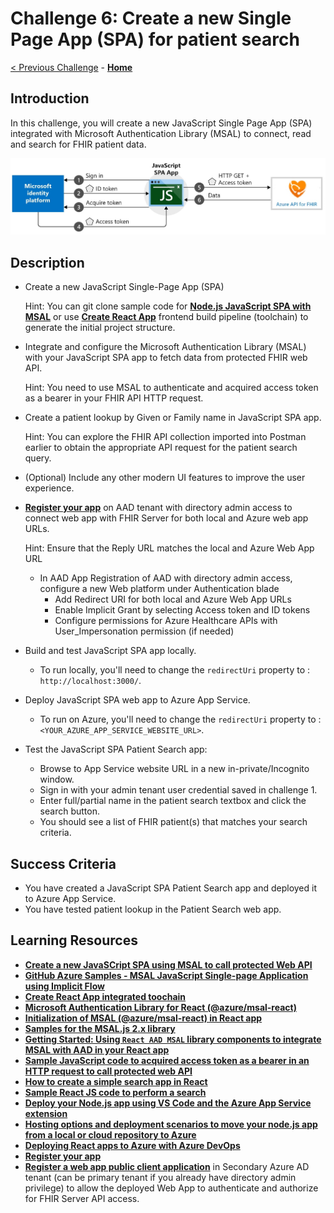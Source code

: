 # Challenge 6: Create a new Single Page App (SPA) for patient search

[< Previous Challenge](./Challenge05.md) - **[Home](../readme.md)** 

## Introduction

In this challenge, you will create a new JavaScript Single Page App (SPA) integrated with Microsoft Authentication Library (MSAL) to connect, read and search for FHIR patient data.

![JavaScript SPA App - Implicit Flow](../images/JavaScriptSPA-ImplicitFlow.jpg)

## Description

- Create a new JavaScript Single-Page App (SPA) 

  Hint:
  You can git clone sample code for **[Node.js JavaScript SPA with MSAL](https://docs.microsoft.com/en-us/azure/active-directory/develop/tutorial-v2-javascript-spa)** or use **[Create React App](https://reactjs.org/docs/create-a-new-react-app.html#create-react-app)** frontend build pipeline (toolchain) to generate the initial project structure.

- Integrate and configure the Microsoft Authentication Library (MSAL) with your JavaScript SPA app to fetch data from protected FHIR web API.
  
    Hint: You need to use MSAL to authenticate and acquired access token as a bearer in your FHIR API HTTP request.

- Create a patient lookup by Given or Family name in JavaScript SPA app.

    Hint: You can explore the FHIR API collection imported into Postman earlier to obtain the appropriate API request for the patient search query.

- (Optional) Include any other modern UI features to improve the user experience.
- **[Register your app](https://docs.microsoft.com/en-us/azure/active-directory/develop/tutorial-v2-javascript-spa#register-your-application)** on AAD tenant with directory admin access to connect web app with FHIR Server for both local and Azure web app URLs.

  Hint: Ensure that the Reply URL matches the local and Azure Web App URL
    - In AAD App Registration of AAD with directory admin access, configure a new Web platform under Authentication blade
        - Add Redirect URI for both local and Azure Web App URLs
        - Enable Implicit Grant by selecting Access token and ID tokens
        - Configure permissions for Azure Healthcare APIs with User_Impersonation permission (if needed)

- Build and test JavaScript SPA app locally.
  - To run locally, you'll need to change the `redirectUri` property to : `http://localhost:3000/`.
- Deploy JavaScript SPA web app to Azure App Service.
  - To run on Azure, you'll need to change the `redirectUri` property to : `<YOUR_AZURE_APP_SERVICE_WEBSITE_URL>`.
- Test the JavaScript SPA Patient Search app:
  - Browse to App Service website URL in a new in-private/Incognito window.
  - Sign in with your admin tenant user credential saved in challenge 1.
  - Enter full/partial name in the patient search textbox and click the search button.
  - You should see a list of FHIR patient(s) that matches your search criteria.

## Success Criteria
- You have created a JavaScript SPA Patient Search app and deployed it to Azure App Service.
- You have tested patient lookup in the Patient Search web app.

## Learning Resources

- **[Create a new JavaSCript SPA using MSAL to call protected Web API](https://docs.microsoft.com/en-us/azure/active-directory/develop/tutorial-v2-javascript-spa)**
- **[GitHub Azure Samples - MSAL JavaScript Single-page Application using Implicit Flow](https://github.com/Azure-Samples/active-directory-javascript-graphapi-v2/)**
- **[Create React App integrated toochain](https://reactjs.org/docs/create-a-new-react-app.html#create-react-app)**
- **[Microsoft Authentication Library for React (@azure/msal-react)](https://www.npmjs.com/package/@azure/msal-react)**
- **[Initialization of MSAL (@azure/msal-react) in React app](https://github.com/AzureAD/microsoft-authentication-library-for-js/blob/dev/lib/msal-browser/docs/initialization.md)**
- **[Samples for the MSAL.js 2.x library](https://github.com/AzureAD/microsoft-authentication-library-for-js/blob/dev/lib/msal-browser/README.md#advanced-topics)**
- **[Getting Started: Using `React AAD MSAL` library components to integrate MSAL with AAD in your React app](https://www.npmjs.com/package/react-aad-msal#checkered_flag-getting-started)**
- **[Sample JavaScript code to acquired access token as a bearer in an HTTP request to call protected web API](https://docs.microsoft.com/en-us/azure/active-directory/develop/scenario-spa-call-api?tabs=javascript#call-a-web-api)**
- **[How to create a simple search app in React](https://medium.com/developer-circle-kampala/how-to-create-a-simple-search-app-in-react-df3cf55927f5)**
- **[Sample React JS code to perform a search](https://github.com/lytes20/meal-search-app)**
- **[Deploy your Node.js app using VS Code and the Azure App Service extension](https://docs.microsoft.com/en-us/azure/app-service/quickstart-nodejs?pivots=platform-linux#deploy-to-azure)**
- **[Hosting options and deployment scenarios to move your node.js app from a local or cloud repository to Azure](https://docs.microsoft.com/en-us/azure/developer/javascript/how-to/deploy-web-app)**
- **[Deploying React apps to Azure with Azure DevOps](https://devblogs.microsoft.com/premier-developer/deploying-react-apps-to-azure-with-azure-devops/)**
- **[Register your app](https://docs.microsoft.com/en-us/azure/active-directory/develop/tutorial-v2-javascript-spa#register-your-application)**
- **[Register a web app public client application](https://docs.microsoft.com/en-us/azure/healthcare-apis/tutorial-web-app-public-app-reg#connect-with-web-app)** in Secondary Azure AD tenant (can be primary tenant if you already have directory admin privilege) to allow the deployed Web App to authenticate and authorize for FHIR Server API access.